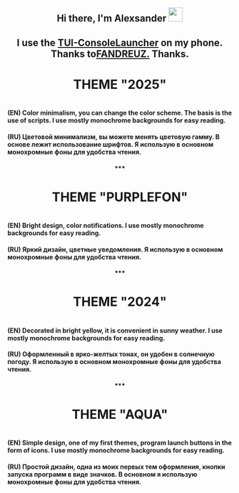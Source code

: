 <h2 align="center">Hi there, I'm <a target="_blank">Alexsander</a> 
<img src="https://github.com/alexgeorgchist/my_tui/raw/main/database/inf/Hi.gif" height="32"/></h2>
<h2 align="center">I use the <a href="https://github.com/fandreuz/TUI-ConsoleLauncher" target="_blank">TUI-ConsoleLauncher</a>
<align="center">on my phone. Thanks to<a href="https://github.com/fandreuz" target="_blank">FANDREUZ.</a>
<align="center">Thanks.</h2>

<h1 align="center">THEME "2025"</h1>
<img src="https://github.com/alexgeorgchist/my_tui/raw/main/database/inf/theme2025red.jpg" alt="">
<h4>(EN) Color minimalism, you can change the color scheme. The basis is the use of scripts. I use mostly monochrome backgrounds for easy reading.</h4>
<h4>(RU) Цветовой минимализм, вы можете менять цветовую гамму. В основе лежит использование шрифтов. Я использую в основном монохромные фоны для удобства чтения.</h4>
<h4 align="center">***</h4>

<h1 align="center">THEME "PURPLEFON"</h1>
<img src="https://github.com/alexgeorgchist/my_tui/raw/main/database/inf/purplefon.jpg" alt="">
<h4>(EN) Bright design, color notifications. I use mostly monochrome backgrounds for easy reading.</h4>
<h4>(RU) Яркий дизайн, цветные уведомления. Я использую в основном монохромные фоны для удобства чтения.</h4>
<h4 align="center">***</h4>

<h1 align="center">THEME "2024"</h1>
<img src="https://github.com/alexgeorgchist/my_tui/raw/main/database/inf/2024.jpg" alt="">
<h4>(EN) Decorated in bright yellow, it is convenient in sunny weather. I use mostly monochrome backgrounds for easy reading.</h4>
<h4>(RU) Оформленный в ярко-желтых тонах, он удобен в солнечную погоду. Я использую в основном монохромные фоны для удобства чтения.</h4>
<h4 align="center">***</h4>

<h1 align="center">THEME "AQUA"</h1>
<img src="https://github.com/alexgeorgchist/my_tui/raw/main/database/inf/aqua.jpg" alt="">
<h4>(EN) Simple design, one of my first themes, program launch buttons in the form of icons. I use mostly monochrome backgrounds for easy reading.</h4>
<h4>(RU) Простой дизайн, одна из моих первых тем оформления, кнопки запуска программ в виде значков. В основном я использую монохромные фоны для удобства чтения.</h4>

